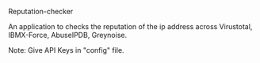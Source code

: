 Reputation-checker

An application to checks the reputation of the ip address across Virustotal, IBMX-Force, AbuseIPDB, Greynoise.

Note: 
Give API Keys in "config" file.
